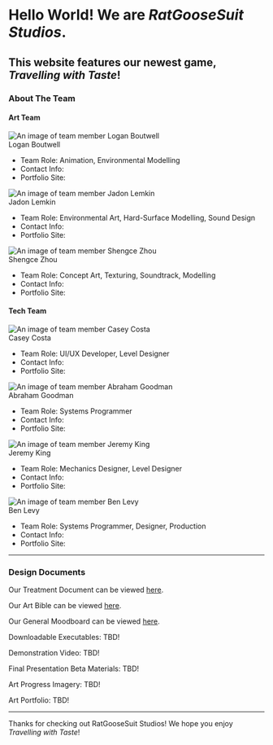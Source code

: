 # Hello World! We are ***RatGooseSuit Studios***.

## This website features our newest game, *Travelling with Taste*!

### About The Team

#### Art Team
![An image of team member Logan Boutwell](./ProfilePictures/Logan_Boutwell.jpg)<br>
Logan Boutwell
- Team Role: Animation, Environmental Modelling
- Contact Info:
- Portfolio Site:

![An image of team member Jadon Lemkin](./ProfilePictures/Jadon_Lemkin.png)<br>
Jadon Lemkin
- Team Role: Environmental Art, Hard-Surface Modelling, Sound Design
- Contact Info:
- Portfolio Site:

![An image of team member Shengce Zhou]()<br>
Shengce Zhou
- Team Role: Concept Art, Texturing, Soundtrack, Modelling
- Contact Info:
- Portfolio Site:

#### Tech Team
![An image of team member Casey Costa](/ProfilePictures/Casey_Costa.jpg)<br>
Casey Costa
- Team Role: UI/UX Developer, Level Designer
- Contact Info:
- Portfolio Site:

![An image of team member Abraham Goodman](./ProfilePictures/Abraham_Goodman.jpg)<br>
Abraham Goodman
- Team Role: Systems Programmer
- Contact Info:
- Portfolio Site:

![An image of team member Jeremy King](./ProfilePictures/Jeremy_King.jpg)<br>
Jeremy King
- Team Role: Mechanics Designer, Level Designer
- Contact Info:
- Portfolio Site:

![An image of team member Ben Levy](./ProfilePictures/Ben_Levy.JPEG)<br>
Ben Levy
- Team Role: Systems Programmer, Designer, Production
- Contact Info:
- Portfolio Site:

---

### Design Documents

Our Treatment Document can be viewed [here](https://docs.google.com/document/d/1yQCKmlCB_aOYfUYNSvvhvCBOGQCmq55llBtxgCiq7kg/edit?usp=sharing).

Our Art Bible can be viewed [here](https://docs.google.com/document/d/1_azlsXkz_4Q3rQu0NJLJ3a431V93jmh4QpL5eq15vqQ/edit?usp=sharing).

Our General Moodboard can be viewed [here](https://miro.com/app/board/uXjVIMrTzOM=/).

Downloadable Executables: TBD!

Demonstration Video: TBD!

Final Presentation Beta Materials: TBD!

Art Progress Imagery: TBD!

Art Portfolio: TBD!

---

Thanks for checking out RatGooseSuit Studios! We hope you enjoy *Travelling with Taste*!